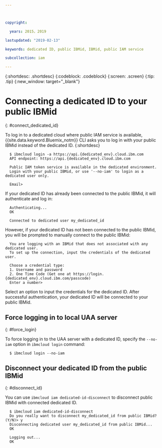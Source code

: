 ```yaml
---



copyright:

  years: 2015，2019

lastupdated: "2019-02-13"

keywords: dedicated ID, public IBMid, IBMid, public IAM service

subcollection: iam

---
```


{:shortdesc: .shortdesc}
{:codeblock: .codeblock}
{:screen: .screen}
{:tip: .tip}
{:new_window: target="_blank"}

# Connecting a dedicated ID to your public IBMid
{: #connect_dedicated_id}

To log in to a dedicated cloud where public IAM service is available, {{site.data.keyword.Bluemix_notm}} CLI asks you to log in with your public IBMid instead of the dedicated ID.
{:shortdesc}

```
  $ ibmcloud login -a https://api.{dedicated_env}.cloud.ibm.com
  API endpoint: https://api.{dedicated_env}.cloud.ibm.com

  Public IAM token service is available in the dedicated environment.
  Login with your public IBMid, or use '--no-iam' to login as a dedicated user only.

  Email>
```

If your dedicated ID has already been connected to the public IBMid, it will authenticate and log in:

```
  Authenticating...
  OK

  Connected to dedicated user my_dedicated_id
```

However, if your dedicated ID has not been connected to the public IBMid, you will be prompted to manually connect to the public IBMid:

```
  You are logging with an IBMid that does not associated with any dedicated user.
  To set up the connection, input the credentials of the dedicated user.

  Choose a credential type:
  1. Username and password
  2. One Time Code (Get one at https://login.{dedicated_env}.cloud.ibm.com/passcode)
  Enter a number>
```

Select an option to input the credentials for the dedicated ID. After successful authentication, your dedicated ID will be connected to your public IBMid.

## Force logging in to local UAA server
{: #force_login}

To force logging in to the UAA server with a dedicated ID, specify the `--no-iam` option in `ibmcloud login` command:

```
  $ ibmcloud login --no-iam
```

## Disconnect your dedicated ID from the public IBMid
{: #disconnect_id}

You can use `ibmcloud iam dedicated-id-disconnect` to disconnect public IBMid with connected dedicated ID.

```
  $ ibmcloud iam dedicated-id-disconnect
  Do you really want to disconnect my_dedicated_id from public IBMid? (Y/N)> y
  Disconnecting dedicated user my_dedicated_id from public IBMid...
  OK

  Logging out...
  OK
```

